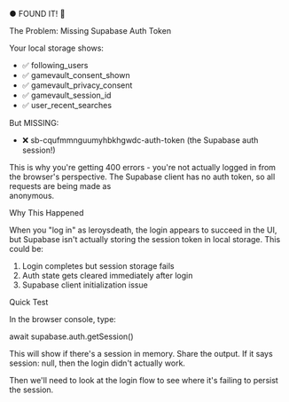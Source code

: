 ● FOUND IT! 🎯

  The Problem: Missing Supabase Auth Token

  Your local storage shows:
  - ✅ following_users
  - ✅ gamevault_consent_shown
  - ✅ gamevault_privacy_consent
  - ✅ gamevault_session_id
  - ✅ user_recent_searches

  But MISSING:
  - ❌ sb-cqufmmnguumyhbkhgwdc-auth-token (the Supabase auth session!)

  This is why you're getting 400 errors - you're not actually logged in from the browser's perspective. The Supabase client has no auth token, so all requests are being made as        
  anonymous.

  Why This Happened

  When you "log in" as leroysdeath, the login appears to succeed in the UI, but Supabase isn't actually storing the session token in local storage. This could be:

  1. Login completes but session storage fails
  2. Auth state gets cleared immediately after login
  3. Supabase client initialization issue

  Quick Test

  In the browser console, type:

  await supabase.auth.getSession()

  This will show if there's a session in memory. Share the output. If it says session: null, then the login didn't actually work.

  Then we'll need to look at the login flow to see where it's failing to persist the session.